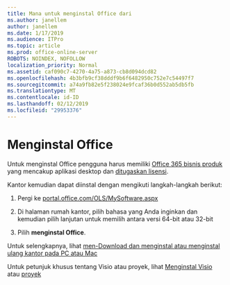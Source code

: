 ```yaml
---
title: Mana untuk menginstal Office dari
ms.author: janellem
author: janellem
ms.date: 1/17/2019
ms.audience: ITPro
ms.topic: article
ms.prod: office-online-server
ROBOTS: NOINDEX, NOFOLLOW
localization_priority: Normal
ms.assetid: caf090c7-4270-4a75-a873-cb8d094dcd82
ms.openlocfilehash: 4b3bfb9cf38dddf9b6f6482950c752e7c54497f7
ms.sourcegitcommit: a74a9fb82e5f238024e9fcaf36b0d552ab5db5fb
ms.translationtype: MT
ms.contentlocale: id-ID
ms.lasthandoff: 02/12/2019
ms.locfileid: "29953376"
---
```

# <a name="install-office"></a>Menginstal Office

Untuk menginstal Office pengguna harus memiliki [Office 365 bisnis produk](https://support.office.com/article/f8ab5e25-bf3f-4a47-b264-174b1ee925fd?wt.mc_id=Alchemy_ClientDIA) yang mencakup aplikasi desktop dan [ditugaskan lisensi](https://docs.microsoft.com/office365/admin/subscriptions-and-billing/assign-licenses-to-users).
  
Kantor kemudian dapat diinstal dengan mengikuti langkah-langkah berikut:
  
1. Pergi ke [portal.office.com/OLS/MySoftware.aspx](https://portal.office.com/OLS/MySoftware.aspx)
    
2. Di halaman rumah kantor, pilih bahasa yang Anda inginkan dan kemudian pilih lanjutan untuk memilih antara versi 64-bit atau 32-bit
    
3. Pilih **menginstal Office**.
    
Untuk selengkapnya, lihat [men-Download dan menginstal atau menginstal ulang kantor pada PC atau Mac](https://support.office.com/article/4414eaaf-0478-48be-9c42-23adc4716658?wt.mc_id=Alchemy_ClientDIA)
  
Untuk petunjuk khusus tentang Visio atau proyek, lihat [Menginstal Visio](https://support.office.com/article/f98f21e3-aa02-4827-9167-ddab5b025710) atau [proyek](https://support.office.com/article/7059249b-d9fe-4d61-ab96-5c5bf435f281)

